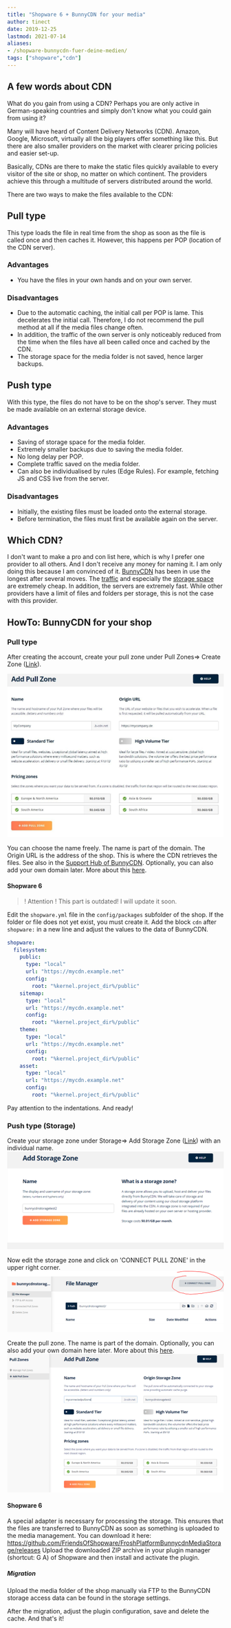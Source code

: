 ```yaml
---
title: "Shopware 6 + BunnyCDN for your media"
author: tinect
date: 2019-12-25
lastmod: 2021-07-14
aliases:
- /shopware-bunnycdn-fuer-deine-medien/
tags: ["shopware","cdn"]
---
```


## A few words about CDN
What do you gain from using a CDN? Perhaps you are only active in German-speaking countries and simply don't know what you could gain from using it?

Many will have heard of Content Delivery Networks (CDN). Amazon, Google, Microsoft, virtually all the big players offer something like this. But there are also smaller providers on the market with clearer pricing policies and easier set-up.

Basically, CDNs are there to make the static files quickly available to every visitor of the site or shop, no matter on which continent. The providers achieve this through a multitude of servers distributed around the world.

There are two ways to make the files available to the CDN:

## Pull type
This type loads the file in real time from the shop as soon as the file is called once and then caches it. However, this happens per POP (location of the CDN server).

### Advantages
* You have the files in your own hands and on your own server.

### Disadvantages
* Due to the automatic caching, the initial call per POP is lame. This decelerates the initial call. Therefore, I do not recommend the pull method at all if the media files change often.
* In addition, the traffic of the own server is only noticeably reduced from the time when the files have all been called once and cached by the CDN.
* The storage space for the media folder is not saved, hence larger backups.

## Push type
With this type, the files do not have to be on the shop's server. They must be made available on an external storage device.

### Advantages
* Saving of storage space for the media folder.
* Extremely smaller backups due to saving the media folder.
* No long delay per POP.
* Complete traffic saved on the media folder.
* Can also be individualised by rules (Edge Rules). For example, fetching JS and CSS live from the server.

### Disadvantages
* Initially, the existing files must be loaded onto the external storage.
* Before termination, the files must first be available again on the server.

## Which CDN?
I don't want to make a pro and con list here, which is why I prefer one provider to all others. And I don't receive any money for naming it. I am only doing this because I am convinced of it. [BunnyCDN](https://bunnycdn.com/) has been in use the longest after several moves. The [traffic](https://bunnycdn.com/pricing) and especially the [storage space](https://bunnycdn.com/solutions/cdn-cloud-storage) are extremely cheap. In addition, the servers are extremely fast. While other providers have a limit of files and folders per storage, this is not the case with this provider.

## HowTo: BunnyCDN for your shop

### Pull type
After creating the account, create your pull zone under Pull Zones⇒ Create Zone ([Link](https://bunnycdn.com/dashboard/pullzones/add)).

![bunnycdn add pull zone](bunnycdn-add-pull-zone.jpg)

You can choose the name freely. The name is part of the domain. The Origin URL is the address of the shop. This is where the CDN retrieves the files. See also in the [Support Hub of BunnyCDN](https://support.bunnycdn.com/hc/en-us/articles/207790269-How-to-create-your-first-Pull-Zone). Optionally, you can also add your own domain later. More about this [here](https://support.bunnycdn.com/hc/en-us/articles/207790279-How-to-set-up-a-custom-CDN-hostname).

#### Shopware 6

>! Attention ! This part is outdated! I will update it soon.

Edit the `shopware.yml` file in the `config/packages` subfolder of the shop. If the folder or file does not yet exist, you must create it. Add the block `cdn` after `shopware:` in a new line and adjust the values to the data of BunnyCDN.

```yaml
shopware:
  filesystem:
    public:
      type: "local"
      url: "https://mycdn.example.net"
      config:
        root: "%kernel.project_dir%/public"
    sitemap:
      type: "local"
      url: "https://mycdn.example.net"
      config:
        root: "%kernel.project_dir%/public"
    theme:
      type: "local"
      url: "https://mycdn.example.net"
      config:
        root: "%kernel.project_dir%/public"
    asset:
      type: "local"
      url: "https://mycdn.example.net"
      config:
        root: "%kernel.project_dir%/public"
```

Pay attention to the indentations. And ready!

### Push type (Storage)

Create your storage zone under Storage⇒ Add Storage Zone ([Link](https://bunnycdn.com/dashboard/storagezones/add)) with an individual name.
![bunnycdn add storage zone](bunnycdn-add-storage-zone.png)

Now edit the storage zone and click on 'CONNECT PULL ZONE' in the upper right corner.
![bunncdn connect pull zone](bunnycdn-connect-pull-zone.png)

Create the pull zone. The name is part of the domain. Optionally, you can also add your own domain here later. More about this [here](https://support.bunnycdn.com/hc/en-us/articles/207790279-How-to-set-up-a-custom-CDN-hostname).
![bunnycdn add pull zone for storage](bunnycdn-add-pull-zone-storage.png)

#### Shopware 6

A special adapter is necessary for processing the storage. This ensures that the files are transferred to BunnyCDN as soon as something is uploaded to the media management. You can download it here:
https://github.com/FriendsOfShopware/FroshPlatformBunnycdnMediaStorage/releases
Upload the downloaded ZIP archive in your plugin manager (shortcut: G A) of Shopware and then install and activate the plugin.

##### Migration

Upload the media folder of the shop manually via FTP to the BunnyCDN storage access data can be found in the storage settings.

After the migration, adjust the plugin configuration, save and delete the cache. And that's it!